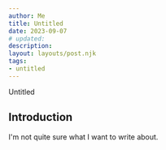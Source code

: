 ```yaml
---
author: Me
title: Untitled
date: 2023-09-07
# updated: 
description: 
layout: layouts/post.njk
tags:
- untitled
---
```


Untitled

## Introduction 
I'm not quite sure what I want to write about. 
